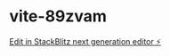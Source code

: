# vite-89zvam

[Edit in StackBlitz next generation editor ⚡️](https://stackblitz.com/~/github.com/Scales1234/vite-89zvam)